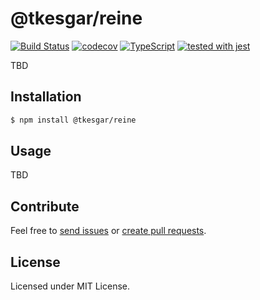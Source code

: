 # @tkesgar/reine

[![Build Status](https://travis-ci.org/tkesgar/reine.svg?branch=yagoo)](https://travis-ci.org/tkesgar/reine)
[![codecov](https://codecov.io/gh/tkesgar/reine/branch/yagoo/graph/badge.svg)](https://codecov.io/gh/tkesgar/reine)
[![TypeScript](https://img.shields.io/badge/%3C%2F%3E-TypeScript-%230074c1.svg)](http://www.typescriptlang.org/)
[![tested with jest](https://img.shields.io/badge/tested_with-jest-99424f.svg)](https://github.com/facebook/jest)

TBD

## Installation

```bash
$ npm install @tkesgar/reine
```

## Usage

TBD

## Contribute

Feel free to [send issues][issues] or [create pull requests][pulls].

## License

Licensed under MIT License.

[issues]: https://github.com/tkesgar/reine/issues
[pulls]: https://github.com/tkesgar/reine/pulls
